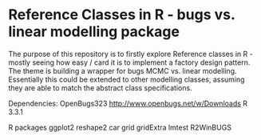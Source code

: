 # Reference Classes in R - bugs vs. linear modelling package
The purpose of this repository is to firstly explore Reference classes in R - mostly seeing how easy / card it is to implement 
a factory design pattern. The theme is building a wrapper for bugs MCMC vs. linear modelling. Essentially this could be extended to 
other modelling classes, assuming they are able to match the abstract class specifications. 

Dependencies: 
OpenBugs323 http://www.openbugs.net/w/Downloads 
R 3.3.1

R packages
ggplot2
reshape2
car
grid
gridExtra
lmtest
R2WinBUGS
